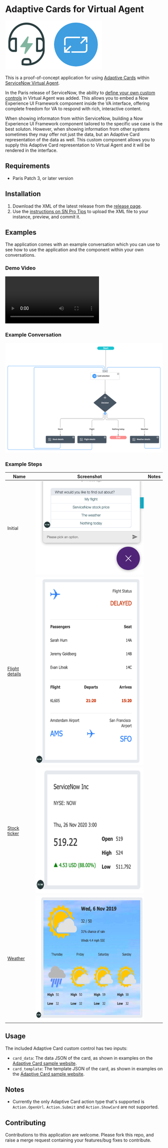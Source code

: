 # Adaptive Cards for Virtual Agent

![](resources/va-adaptive-cards.png)

This is a proof-of-concept application for using [Adaptive Cards](adaptivecards.io/) within [ServiceNow Virtual Agent](https://www.servicenow.com/products/virtual-agent.html).

In the Paris release of ServiceNow, the ability to [define your own custom controls](https://docs.servicenow.com/bundle/paris-performance-analytics-and-reporting/page/administer/virtual-agent/concept/custom-controls.html) in Virtual Agent was added. This allows you to embed a Now Experience UI Framework component inside the VA interface, offering complete freedom for VA to respond with rich, interactive content.

When showing informaton from within ServiceNow, building a Now Experience UI Framework component tailored to the specific use case is the best soluton. However, when showing information from other systems sometimes they may offer not just the data, but an Adaptive Card representation of the data as well. This custom component allows you to supply this Adaptive Card representation  to Virtual Agent and it will be rendered in the interface.

## Requirements
- Paris Patch 3, or later version

## Installation
1. Download the XML of the latest release from the [release page](https://github.com/dylanlindgren/va-adaptive-cards/releases).
2. Use the [instructions on SN Pro Tips](https://snprotips.com/installing-an-update-set-from-xml) to upload the XML file to your instance, preview, and commit it.

## Examples
The application comes with an example conversation which you can use to see how to use the application and the component within your own conversations.

### Demo Video

![Demo video](resources/0-demo.mp4)

### Example Conversation

![](resources/5-conversation.png)

### Example Steps

| Name           | Screenshot | Notes |
|----------------|------------|-------|
| Initial        |      ![](resources/1-initial.png)      |       |
| [Flight details](https://adaptivecards.io/samples/FlightUpdate.html) |      <img src="resources/2-flight.png" height="600px"/>      |       |
| [Stock ticker](https://adaptivecards.io/samples/StockUpdate.html)   |      <img src="resources/3-stock.png" height="400px"/>      |       |
| [Weather](https://adaptivecards.io/samples/WeatherLarge.html)        |     <img src="resources/4-weather.png" height="400px"/>       |       |


## Usage
The included Adaptive Card custom control has two inputs:

- `card_data`: The data JSON of the card, as shown in examples on the [Adaptive Card sample website](https://adaptivecards.io/samples/).
- `card_template`: The template JSON of the card, as shown in examples on the [Adaptive Card sample website](https://adaptivecards.io/samples/).

## Notes
- Currently the only Adaptive Card action type that's supported is `Action.OpenUrl`. `Action.Submit` and `Action.ShowCard` are not supported.

## Contributing
Contributions to this application are welcome. Please fork this repo, and raise a merge request containing your features/bug fixes to contribute.
